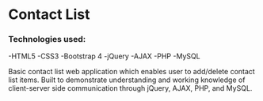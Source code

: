 # Contact List
### Technologies used:
-HTML5
-CSS3
-Bootstrap 4
-jQuery
-AJAX
-PHP
-MySQL

Basic contact list web application which enables user to add/delete contact list items.
Built to demonstrate understanding and working knowledge of client-server side communication through jQuery, AJAX, PHP, and MySQL.
